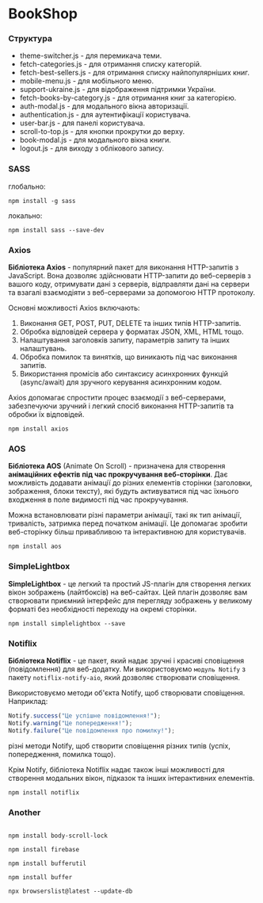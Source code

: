 # BookShop

### Структура

- theme-switcher.js - для перемикача теми.
- fetch-categories.js - для отримання списку категорій.
- fetch-best-sellers.js - для отримання списку найпопулярніших книг.
- mobile-menu.js - для мобільного меню.
- support-ukraine.js - для відображення підтримки України.
- fetch-books-by-category.js - для отримання книг за категорією.
- auth-modal.js - для модального вікна авторизації.
- authentication.js - для аутентифікації користувача.
- user-bar.js - для панелі користувача.
- scroll-to-top.js - для кнопки прокрутки до верху.
- book-modal.js - для модального вікна книги.
- logout.js - для виходу з облікового запису.

### SASS

глобально:

```
npm install -g sass
```

локально:

```
npm install sass --save-dev
```

### Axios

**Бібліотека Axios** - популярний пакет для виконання HTTP-запитів з JavaScript.
Вона дозволяє здійснювати HTTP-запити до веб-серверів з вашого коду, отримувати
дані з серверів, відправляти дані на сервери та взагалі взаємодіяти з
веб-серверами за допомогою HTTP протоколу.

Основні можливості Axios включають:

1. Виконання GET, POST, PUT, DELETE та інших типів HTTP-запитів.
2. Обробка відповідей сервера у форматах JSON, XML, HTML тощо.
3. Налаштування заголовків запиту, параметрів запиту та інших налаштувань.
4. Обробка помилок та винятків, що виникають під час виконання запитів.
5. Використання промісів або синтаксису асинхронних функцій (async/await) для
   зручного керування асинхронним кодом.

Axios допомагає спростити процес взаємодії з веб-серверами, забезпечуючи зручний
і легкий спосіб виконання HTTP-запитів та обробки їх відповідей.

```
npm install axios
```

### AOS

**Бібліотека AOS** (Animate On Scroll) - призначена для створення **анімаційних
ефектів під час прокручування веб-сторінки**. Дає можливість додавати анімації
до різних елементів сторінки (заголовки, зображення, блоки тексту), які будуть
активуватися під час їхнього входження в поле видимості під час прокручування.

Можна встановлювати різні параметри анімації, такі як тип анімації, тривалість,
затримка перед початком анімації. Це допомагає зробити веб-сторінку більш
привабливою та інтерактивною для користувачів.

```
npm install aos
```

### SimpleLightbox

**SimpleLightbox** - це легкий та простий JS-плагін для створення легких вікон зображень (лайтбоксів) на веб-сайтах. Цей плагін дозволяє вам створювати приємний інтерфейс для перегляду зображень у великому форматі без необхідності переходу на окремі сторінки.

```
npm install simplelightbox --save
```

### Notiflix

**Бібліотека Notiflix** - це пакет, який надає зручні і красиві сповіщення (повідомлення) для веб-додатку. Ми використовуємо `модуль Notify` з пакету `notiflix-notify-aio`, який дозволяє створювати сповіщення.

Використовуємо методи об'єкта Notify, щоб створювати сповіщення. Наприклад:

```javascript
Notify.success("Це успішне повідомлення!");
Notify.warning("Це попередження!");
Notify.failure("Це повідомлення про помилку!");
```

різні методи Notify, щоб створити сповіщення різних типів (успіх, попередження, помилка тощо).

Крім Notify, бібліотека Notiflix надає також інші можливості для створення модальних вікон, підказок та інших інтерактивних елементів.

```
npm install notiflix
```

### Another

```

npm install body-scroll-lock

npm install firebase

npm install bufferutil

npm install buffer

npx browserslist@latest --update-db
```
